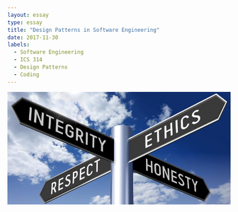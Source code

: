 ```yaml
---
layout: essay
type: essay
title: "Design Patterns in Software Engineering"
date: 2017-11-30
labels:
  - Software Engineering
  - ICS 314
  - Design Patterns
  - Coding
---
```


<img class="ui medium centered image" src="../images/ethics.jpg">

